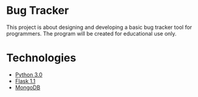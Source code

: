 # Bug Tracker
This project is about designing and developing a basic bug tracker tool for programmers.
The program will be created for educational use only.

# Technologies
- [Python 3.0](https://www.python.org/)
- [Flask 1.1](https://flask.palletsprojects.com/en/1.1.x/)
- [MongoDB](https://www.mongodb.com/3)
